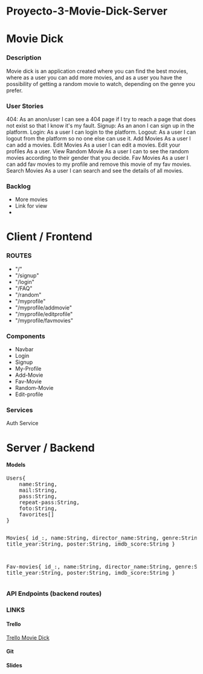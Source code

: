 # Proyecto-3-Movie-Dick-Server

<h1>Movie Dick</h1>

<h3>Description</h3>
Movie dick is an application created where you can find the best movies, where as a user you can add more movies, and as a user you have the possibility of getting a random movie to watch, depending on the genre you prefer.

<h3>User Stories</h3>
404: As an anon/user I can see a 404 page if I try to reach a page that does not exist so that I know it's my fault.
Signup: As an anon I can sign up in the platform.
Login: As a user I can login to the platform.
Logout: As a user I can logout from the platform so no one else can use it.
Add Movies As a user I can add a movies.
Edit Movies As a user I can edit a movies.
Edit your profiles As a user.
View Random Movie As a user I can to see the random movies according to their gender that you decide.
Fav Movies As a user I can add fav movies to my profile and remove this movie of my fav movies.
Search Movies As a user I can search and see the details of all movies.

<h3>Backlog</h3>
<ul>
<li>More movies</li>
<li>Link for view</li>
<li></li>
</ul>

<h1>Client / Frontend </h1>

<h3>ROUTES</h3>
<ul>
<li>"/"</li>
<li>"/signup"</li>
<li>"/login"</li>
<li>"/FAQ"</li>
<li>"/random"</li>
<li>"/myprofile"</li>
<li>"/myprofile/addmovie"</li>
<li>"/myprofile/editprofile"</li>
<li>"/myprofile/favmovies"</li>
</ul>

<h3>Components</h3>
<ul>
<li>Navbar</li>
<li>Login</li>
<li>Signup</li>
<li>My-Profile</li>
<li>Add-Movie</li>
<li>Fav-Movie</li>
<li>Random-Movie</li>
<li>Edit-profile</li>
</ul>

<h3>Services</h3>
Auth Service



<h1>Server / Backend</h1>

<h4>Models</h4>
<pre>
Users{
    name:String,
    mail:String,
    pass:String,
    repeat-pass:String,
    foto:String,
    favorites[]
}

Movies{
    id_:,
    name:String,
    director_name:String,
    genre:String,
    title_year:String,
    poster:String,
    imdb_score:String
}

Fav-movies{
    id_:,
    name:String,
    director_name:String,
    genre:String,
    title_year:String,
    poster:String,
    imdb_score:String
}
</pre>
<h3>API Endpoints (backend routes)</h3>

<h3>LINKS</h3>

<h4>Trello</h4>
<a href="https://trello.com/b/IFqK337r/movie-dick">Trello Movie Dick</a>
<h4>Git</h4>
<h4>Slides</h4>
 
